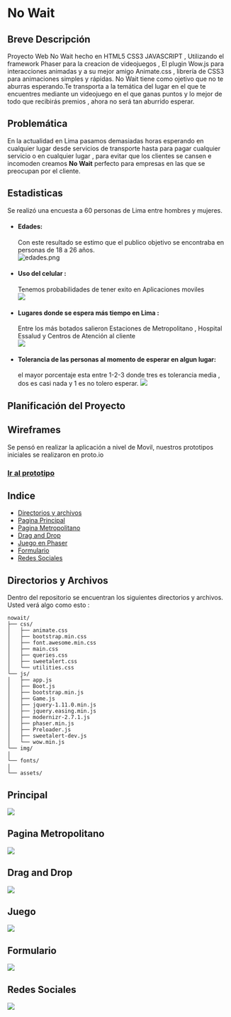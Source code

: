 # No Wait

## Breve Descripción

Proyecto Web No Wait hecho en HTML5 CSS3 JAVASCRIPT , Utilizando el framework Phaser para la creacion de videojuegos , El plugin Wow.js para interacciones animadas y a su mejor amigo Animate.css , librería de CSS3 para animaciones simples y rápidas.
No Wait tiene como ojetivo que no te aburras esperando.Te transporta a la temática del lugar en el que te encuentres mediante un videojuego en el que ganas puntos y lo mejor de todo que recibirás premios , ahora no será tan aburrido esperar.

## Problemática
En la actualidad en Lima pasamos demasiadas horas esperando en cualquier lugar desde servicios de transporte hasta para pagar cualquier servicio o en cualquier lugar , para evitar que los clientes se cansen e incomoden creamos **No Wait** perfecto para empresas en las que se preocupan por el cliente.

## Estadisticas

Se realizó una encuesta a 60 personas de Lima entre hombres y mujeres.

- #### Edades:  
	Con este resultado se estimo que el publico objetivo se encontraba en personas de 18 a 26 años.  
	![edades.png](http://s21.postimg.org/b77egua5z/edades.png)

- #### Uso del celular : 

	Tenemos probabilidades de tener exito en Aplicaciones moviles  
	![](http://s21.postimg.org/jtao1fm5z/uso_celular.png)  
	
- #### Lugares donde se espera más tiempo en Lima :  

	Entre los más botados salieron Estaciones de Metropolitano , Hospital Essalud y Centros de Atención al cliente  
	![](http://s21.postimg.org/nacq4el87/lugares.png) 
	
- #### Tolerancia de las personas al momento de esperar en algun lugar:  

	el mayor porcentaje esta entre 1-2-3 donde tres es tolerancia media , dos es casi nada  y 1 es no tolero esperar.
	![](http://s21.postimg.org/k4s4e72lz/tolerar.png)
	
## Planificación del Proyecto

## Wireframes

Se pensó en realizar la aplicación a nivel de Movil, nuestros prototipos iniciales se realizaron en proto.io

### [Ir al prototipo](https://pr.to/GT1N6S/)

## Indice

- [Directorios y archivos](#directorios-y-archivos)
- [Pagina Principal](#principal)
- [Pagina Metropolitano](#pagina-metropolitano)
- [Drag and Drop](#drag-and-drop)
- [Juego en Phaser](#juego)
- [Formulario](#formulario)
- [Redes Sociales](#redes-sociales)

## Directorios y Archivos


Dentro del repositorio se encuentran los siguientes directorios y archivos. 
Usted verá algo como esto :

```
nowait/
├── css/
│   ├── animate.css
│   ├── bootstrap.min.css
│   ├── font.awesome.min.css
│   ├── main.css
│   ├── queries.css
│   ├── sweetalert.css
│   └── utilities.css
└── js/
│   ├── app.js
│   ├── Boot.js
│   ├── bootstrap.min.js
│   ├── Game.js
│   ├── jquery-1.11.0.min.js
│   ├── jquery.easing.min.js
│   ├── modernizr-2.7.1.js		  
│   ├── phaser.min.js
│   ├── Preloader.js
│   ├── sweetalert-dev.js
│   └── wow.min.js
└── img/
│   
└── fonts/
│   
└── assets/

```

## Principal

![](http://s21.postimg.org/gajbxlnk7/1.png)


## Pagina Metropolitano

![](http://s21.postimg.org/kl2l6xi13/2.png)


## Drag and Drop

![](http://s21.postimg.org/yss9vkupz/3.png)


## Juego

![](http://s21.postimg.org/s3lqfk9dz/4.png)


## Formulario

![](http://s21.postimg.org/5g6h9ettz/5.png)

## Redes Sociales

![](http://s21.postimg.org/f201ppkzr/6.png)

